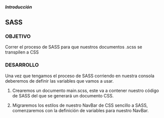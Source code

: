 ##### Introducción
## SASS

### OBJETIVO

Correr el proceso de SASS para que nuestros documentos .scss se transpilen a CSS

### DESARROLLO

Una vez que tengamos el proceso de SASS corriendo en nuestra consola deberemos de definir las variables que vamos a usar.

1. Crearemos un documento main.scss, este va a contener nuestro código de SASS del que se generará un documento CSS.

2. Migraremos los estilos de nuestro NavBar de CSS sencillo a SASS, comenzaremos con la definición de variables para nuestro
NavBar.
